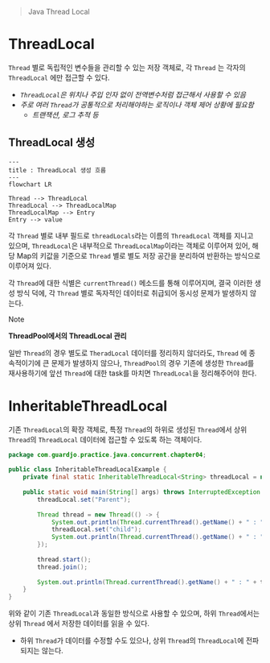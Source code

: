 > Java Thread Local

# ThreadLocal
`Thread` 별로 독립적인 변수들을 관리할 수 있는 저장 객체로, 각 `Thread` 는 각자의 `ThreadLocal` 에만 접근할 수 있다.
- *`ThreadLocal`은 위치나 주입 인자 없이 전역변수처럼 접근해서 사용할 수 있음*
- *주로 여러 `Thread`가 공통적으로 처리해야하는 로직이나 객체 제어 상황에 필요함*
	- *트랜잭션, 로그 추적 등*

## ThreadLocal 생성
```mermaid
---
title : ThreadLocal 생성 흐름
---
flowchart LR

Thread --> ThreadLocal
ThreadLocal --> ThreadLocalMap
ThreadLocalMap --> Entry
Entry --> value
```

각 `Thread` 별로 내부 필드로 `threadLocals`라는 이름의 `ThreadLocal` 객체를 지니고 있으며, `ThreadLocal`은 내부적으로 `ThreadLocalMap`이라는 객체로 이루어져 있어, 해당 Map의 키값을 기준으로 `Thread` 별로 별도 저장 공간을 분리하여 반환하는 방식으로 이루어져 있다.

각 `Thread`에 대한 식별은 `currentThread()` 메소드를 통해 이루어지며, 결국 이러한 생성 방식 덕에, 각 `Thread` 별로 독자적인 데이터로 취급되어 동시성 문제가 발생하지 않는다.

> [!NOTE]
> **ThreadPool에서의 ThreadLocal 관리**
> 
> 일반 `Thread`의 경우 별도로 `TheradLocal` 데이터를 정리하지 않더라도, `Thread` 에 종속적이기에 큰 문제가 발생하지 않으나, `ThreadPool`의 경우 기존에 생성한 `Thread`를 재사용하기에 앞선 `Thread`에 대한 task를 마치면 `ThreadLocal`을 정리해주어야 한다.

# InheritableThreadLocal
기존 `ThreadLocal`의 확장 객체로, 특정 `Thread`의 하위로 생성된 `Thread`에서 상위 `Thread`의 `ThreadLocal` 데이터에 접근할 수 있도록 하는 객체이다.

```java
package com.guardjo.practice.java.concurrent.chapter04;  
  
public class InheritableThreadLocalExample {  
    private final static InheritableThreadLocal<String> threadLocal = new InheritableThreadLocal<>();  
  
    public static void main(String[] args) throws InterruptedException {  
        threadLocal.set("Parent");  
  
        Thread thread = new Thread(() -> {  
            System.out.println(Thread.currentThread().getName() + " : " + threadLocal.get());  
            threadLocal.set("child");  
            System.out.println(Thread.currentThread().getName() + " : " + threadLocal.get());  
        });  
  
        thread.start();  
        thread.join();  
  
        System.out.println(Thread.currentThread().getName() + " : " + threadLocal.get());  
    }  
}
```

위와 같이 기존 `ThreadLocal`과 동일한 방식으로 사용할 수 있으며, 하위 `Thread`에서는 상위 `Thread` 에서 저장한 데이터를 읽을 수 있다.
- 하위 `Thread`가 데이터를 수정할 수도 있으나, 상위 `Thread`의 `ThreadLocal`에 전파되지는 않는다.